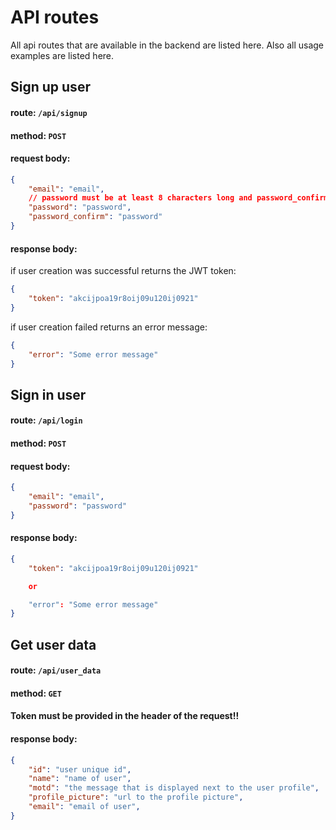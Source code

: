 # API routes

All api routes that are available in the backend are listed here.
Also all usage examples are listed here.

## Sign up user

#### route: `/api/signup`
#### method: `POST`
#### request body:
```json
{
    "email": "email",
    // password must be at least 8 characters long and password_confirm must match password
    "password": "password",
    "password_confirm": "password"
}
```
#### response body:

if user creation was successful returns the JWT token:
```json
{
    "token": "akcijpoa19r8oij09u120ij0921"
}
```
if user creation failed returns an error message:
```json
{
    "error": "Some error message"
}
```

## Sign in user

#### route: `/api/login`
#### method: `POST`
#### request body:
```json
{
    "email": "email",
    "password": "password"
}
```
#### response body:
```json
{
    "token": "akcijpoa19r8oij09u120ij0921"

    or 

    "error": "Some error message"
}
```

## Get user data

#### route: `/api/user_data`

#### method: `GET`

#### **Token must be provided in the header of the request!!**

#### response body:
```json
{
    "id": "user unique id",
    "name": "name of user",
    "motd": "the message that is displayed next to the user profile",
    "profile_picture": "url to the profile picture",
    "email": "email of user",
}
```

